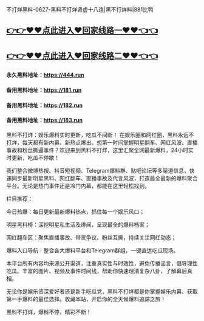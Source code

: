 不打烊黑料-0627-黑料不打烊肾虚十八连|黑不打烊料|881比鸭

## [👉👉♥♥点此进入♥回家线路一♥♥👈👈](https://unpkg.com/182run/index.html)
## [👉👉♥♥点此进入♥回家线路二♥♥👈👈](https://unpkg.com/182-1run/index.html)

#### 永久黑料地址：https://444.run
#### 备用黑料地址：https://181.run
#### 备用黑料地址：https://182.run
#### 备用黑料地址：https://183.run

黑料不打烊：娱乐爆料实时更新，吃瓜不间断！
在娱乐圈和网红圈，黑料永远不打烊，每天都有新内幕、新热点爆出。想第一时间掌握明星翻车、网红风波、直播事故和粉丝撕逼事件？欢迎来到黑料不打烊，这里汇聚全网最新爆料，24小时实时更新，吃瓜不停歇！

我们整合微博热搜、抖音短视频、Telegram爆料群、贴吧论坛等多渠道信息，快速同步最新明星黑料、网红翻车、直播事故及代言风波，打造最全最新的爆料聚合平台。无论是热门事件还是冷门内幕，都能在这里轻松找到。

栏目推荐：

今日热爆：每日更新最新爆料热点，抓住每一个娱乐风口；

明星黑料榜：深挖明星私生活及绯闻，呈现最全的爆料档案；

网红翻车区：聚焦直播事故、带货争议、粉丝互撕，持续关注网红动态；

爆料入口导航：整合各大爆料平台和Telegram群组，一键直达吃瓜现场。

本平台所有内容均来源公开渠道，注重真实性与时效性，避免传播谣言，倡导理性吃瓜。丰富的图片、视频及事件时间线，帮助你快速理清复杂八卦，了解幕后真相。

无论你是娱乐资深爱好者还是新手吃瓜党，黑料不打烊都是你掌握娱乐内幕、获取第一手爆料的最佳选择。收藏本站，开启你的全天候爆料追踪之旅！

黑料不打烊，爆料不停，精彩不断！
